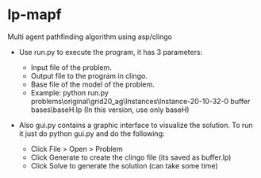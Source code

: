 # lp-mapf
Multi agent pathfinding algorithm using asp/clingo

- Use run.py to execute the program, it has 3 parameters:
  * Input file of the problem.
  * Output file to the program in clingo.
  * Base file of the model of the problem.
  * Example: python run.py problems\original\grid20_ag\Instances\Instance-20-10-32-0 buffer bases\baseH.lp (In this version, use only baseH)


- Also gui.py contains a graphic interface to visualize the solution. To run it just do python gui.py and do the following:
  * Click File > Open > Problem
  * Click Generate to create the clingo file (its saved as buffer.lp)
  * Click Solve to generate the solution (can take some time)
